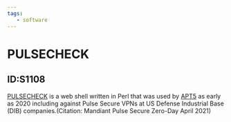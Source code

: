 ```yaml
---
tags:
   - software
---
```

# PULSECHECK
## ID:S1108
[PULSECHECK](software/S1108) is a web shell written in Perl that was used by [APT5](groups/G1023) as early as 2020 including against Pulse Secure VPNs at US Defense Industrial Base (DIB) companies.(Citation: Mandiant Pulse Secure Zero-Day April 2021)
